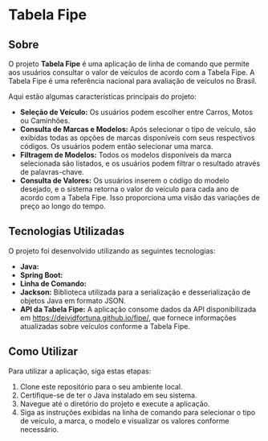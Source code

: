# Tabela Fipe

## Sobre
O projeto **Tabela Fipe** é uma aplicação de linha de comando que permite aos usuários consultar o valor de veículos de acordo com a Tabela Fipe. A Tabela Fipe é uma referência nacional para avaliação de veículos no Brasil.

Aqui estão algumas características principais do projeto:

- **Seleção de Veículo:** Os usuários podem escolher entre Carros, Motos ou Caminhões.
- **Consulta de Marcas e Modelos:** Após selecionar o tipo de veículo, são exibidas todas as opções de marcas disponíveis com seus respectivos códigos. Os usuários podem então selecionar uma marca.
- **Filtragem de Modelos:** Todos os modelos disponíveis da marca selecionada são listados, e os usuários podem filtrar o resultado através de palavras-chave.
- **Consulta de Valores:** Os usuários inserem o código do modelo desejado, e o sistema retorna o valor do veículo para cada ano de acordo com a Tabela Fipe. Isso proporciona uma visão das variações de preço ao longo do tempo.

## Tecnologias Utilizadas
O projeto foi desenvolvido utilizando as seguintes tecnologias:

- **Java:**
- **Spring Boot:**
- **Linha de Comando:**
- **Jackson:** Biblioteca utilizada para a serialização e desserialização de objetos Java em formato JSON.
- **API da Tabela Fipe:** A aplicação consome dados da API disponibilizada em https://deividfortuna.github.io/fipe/, que fornece informações atualizadas sobre veículos conforme a Tabela Fipe.

## Como Utilizar
Para utilizar a aplicação, siga estas etapas:

1. Clone este repositório para o seu ambiente local.
2. Certifique-se de ter o Java instalado em seu sistema.
3. Navegue até o diretório do projeto e execute a aplicação.
4. Siga as instruções exibidas na linha de comando para selecionar o tipo de veículo, a marca, o modelo e visualizar os valores conforme necessário.


